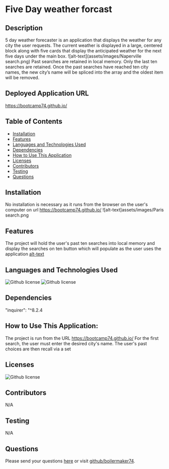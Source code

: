 # Five Day weather forcast 
## Description
5 day weather forecaster is an application that displays the weather for any city the user requests. The current weather is displayed in a large, centered block along with five cards that display the anticipated weather for the next five days under the main box. ![alt-text](assets/images/Naperville search.png) Past searches are retained in local memory. Only the last ten searches are retained. Once the past searches have reached ten city names, the new city’s name will be spliced into the array and the oldest item will be removed.
## Deployed Application URL
https://bootcamp74.github.io/
## Table of Contents
* [Installation](#installation)
* [Features](#features)
* [Languages and Technologies Used](#languages-and-technologies-used)
* [Dependencies](#dependencies)
* [How to Use This Application](#how-to-use-this-application)
* [Licenses](#Licenses)
* [Contributors](#contributors)
* [Testing](#testing)
* [Questions](#questions)
## Installation
No installation is necessary as it runs from the browser on the user's computer on url https://bootcamp74.github.io/
![alt-text]assets/images/Paris search.png

## Features
The project will hold the user's past ten searches into local memory and display the searches on ten button which will populate as the user uses the application [alt-text]()
## Languages and Technologies Used
![Github license](https://img.shields.io/badge/Language-NodeJs-blue.svg)
![Github license](https://img.shields.io/badge/Technology-Inquirer-blue.svg)
## Dependencies
"inquirer": "^8.2.4
## How to Use This Application:
The project is run from the URL https://bootcamp74.github.io/ For the first search, the user must enter the desired city's name. The user's past choices are then recall via a set 
## Licenses
![Github license](https://img.shields.io/badge/license-MIT-blue.svg)
## Contributors
N/A
## Testing
N/A
## Questions
Please send your questions [here](mailto:bradm1492@gmain.com?subject=[GitHub]%20Dev%20Connect) or visit [github/boilermaker74](https://github.com/boilermaker74).
